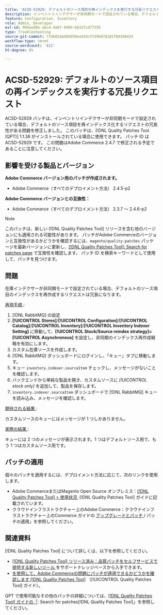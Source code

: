 ```yaml
---
title: 'ACSD-52929: デフォルトのソース項目の再インデックスを実行する冗長リクエスト'
description: インベントリインデクサーが非同期モードで設定されている場合、デフォルトのソース項目を再インデックスする冗長なリクエストが発生するAdobe Commerceの問題を修正するために、ACSD-52929 パッチを適用してください。
feature: Configuration, Inventory
role: Admin, Developer
exl-id: 904aed0e-a6cd-4a0f-949d-bb32fcd77356
type: Troubleshooting
source-git-commit: 7fdb02a6d89d50ea593c5fd99d78101f89198424
workflow-type: tm+mt
source-wordcount: '411'
ht-degree: 0%

---
```


# ACSD-52929: デフォルトのソース項目の再インデックスを実行する冗長リクエスト

ACSD-52929 パッチは、インベントリインデクサーが非同期モードで設定されている場合、デフォルトのソース項目を再インデックス化するリクエストの冗長性がある問題を修正しました。 このパッチは、[!DNL Quality Patches Tool (QPT)] 1.1.38 がインストールされている場合に使用できます。 パッチ ID は ACSD-52929 です。 この問題はAdobe Commerce 2.4.7 で修正される予定であることに注意してください。

## 影響を受ける製品とバージョン

**Adobe Commerce バージョン用のパッチが作成されます。**

* Adobe Commerce（すべてのデプロイメント方法） 2.4.5-p2

**Adobe Commerce バージョンとの互換性：**

* Adobe Commerce（すべてのデプロイメント方法） 2.3.7 ～ 2.4.6-p2

>[!NOTE]
>
>このパッチは、新しい [!DNL Quality Patches Tool] リリースを含む他のバージョンにも適用される可能性があります。 パッチがAdobe Commerceのバージョンと互換性があるかどうかを確認するには、`magento/quality-patches` パッケージを最新バージョンに更新し、[[!DNL Quality Patches Tool]: Search for patches page](https://experienceleague.adobe.com/tools/commerce-quality-patches/index.html?lang=ja) で互換性を確認します。 パッチ ID を検索キーワードとして使用して、パッチを見つけます。

## 問題

在庫インデクサーが非同期モードで設定されている場合、デフォルトのソース項目のインデックスを再作成するリクエストは冗長になります。

<u> 再現手順 </u>:

1. [!DNL RabbitMQ] の設定
1. **[!UICONTROL Stores]**/**[!UICONTROL Configuration]**/**[!UICONTROL Catalog]**/**[!UICONTROL Inventory]**/**[!UICONTROL Inventory Indexer Setting]** に移動して、**[!UICONTROL Stock/Source reindex strategy]=[!UICONTROL Asynchronous]** を設定し、非同期のインデックス再作成戦略を有効にします。
1. カスタム在庫ソースを作成します。
1. [!DNL RabbitMQ] ダッシュボードにログインし、「キュー」タブに移動します。
1. キュー `inventory.indexer.sourceItem` チェックし、メッセージがないことを確認します。
1. バックエンドから単純な製品を開き、カスタムソースに *[!UICONTROL stock only]* を追加して、製品を保存します。
1. `inventory.indexer.sourceItem` ダッシュボードで [!DNL RabbitMQ] キューを読み込み、メッセージを確認します。

<u> 期待される結果 </u>:

カスタムソースのキューにはメッセージが 1 つしかありません。

<u> 実際の結果 </u>:

キューには 2 つのメッセージが表示されます。1 つはデフォルトソース用で、もう 1 つはカスタムソース用です。

## パッチの適用

個々のパッチを適用するには、デプロイメント方法に応じて、次のリンクを使用します。

* Adobe CommerceまたはMagento Open Source オンプレミス：[[!DNL Quality Patches Tool] > 使用状況 &#x200B;](/help/tools/quality-patches-tool/usage.md) [!DNL Quality Patches Tool] ガイドに記載されています。
* クラウドインフラストラクチャー上のAdobe Commerce：クラウドインフラストラクチャー上のCommerce ガイドの [&#x200B; アップグレードとパッチ &#x200B;](https://experienceleague.adobe.com/docs/commerce-cloud-service/user-guide/develop/upgrade/apply-patches.html?lang=ja)/ パッチの適用」を参照してください。

## 関連資料

[!DNL Quality Patches Tool] について詳しくは、以下を参照してください。

* [[!DNL Quality Patches Tool]  リリース済み：品質パッチをセルフサービスで提供する新しいツール &#x200B;](https://experienceleague.adobe.com/ja/docs/commerce-operations/tools/quality-patches-tool/quality-patches-tool-to-self-serve-quality-patches) をサポートナレッジベースから入手できます。
* [&#x200B; を使用して、Adobe Commerceの問題にパッチが適用できるかどうかを確認します  [!DNL Quality Patches Tool]](/help/tools/quality-patches-tool/patches-available-in-qpt/check-patch-for-magento-issue-with-magento-quality-patches.md) （[!UICONTROL Quality Patches Tool] ガイド）。


QPT で使用可能なその他のパッチの詳細については、[[!DNL Quality Patches Tool] ガイドの「](https://experienceleague.adobe.com/tools/commerce-quality-patches/index.html?lang=ja): Search for patches[!DNL Quality Patches Tool]」を参照してください。
